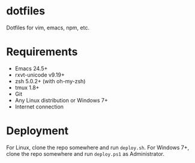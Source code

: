 # dotfiles #

Dotfiles for vim, emacs, npm, etc.

# Requirements #

* Emacs 24.5+
* rxvt-unicode v9.19+
* zsh 5.0.2+ (with oh-my-zsh)
* tmux 1.8+
* Git
* Any Linux distribution or Windows 7+
* Internet connection

# Deployment #

For Linux, clone the repo somewhere and run `deploy.sh`. For Windows 7+,
clone the repo somewhere and run `deploy.ps1` as Administrator.

